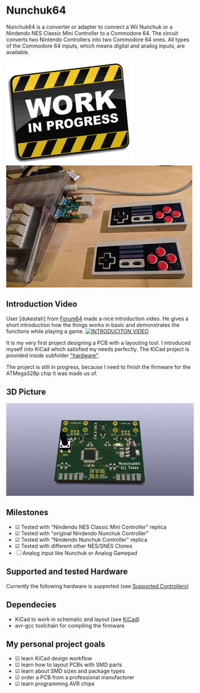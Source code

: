 # Nunchuk64
Nunchuk64 is a converter or adapter to connect a Wii Nunchuk or a Nindendo NES Classic Mini Controller
to a Commodore 64. The circuit converts two Nintendo Controllers into two Commodore 64 ones.
All types of the Commodore 64 inputs, which means digital and analog inputs, are available.

![Work in Progress](work.gif) ![Picture](in_action.jpg)

## Introduction Video
User [dukestah] from [Forum64](https://www.forum64.de) made a nice introduction video.
He gives a short introduction how the things works in basic and demonstrates the functions while playing a game.
[![INTRODUCITON VIDEO](http://img.youtube.com/vi/LK__4W44_HA/0.jpg)](http://www.youtube.com/watch?v=LK__4W44_HA)


It is my very first project designing a PCB with a layouting tool.
I introduced myself into KiCad which satisfied my needs perfectly.
The KiCad project is provided inside subfolder ["hardware"](./hardware).

The project is still in progress, because I need to finish the firmware for the
ATMega328p chip it was made us of.

## 3D Picture
![3d Picture](nunchuk64.png)

## Milestones
- ☑ Tested with "Nindendo NES Classic Mini Controller" replica
- ☑ Tested with "original Nindendo Nunchuk Controller"
- ☑ Tested with "Nindendo Nunchuk Controller" replica
- ☑ Tested with different other NES/SNES Clones
- ☐ Analog input like Nunchuk or Analog Gamepad

## Supported and tested Hardware
Currently the following hardware is supported (see [Supported Controllers](./supported_controllers))

## Dependecies
- KiCad to work in schematic and layout (see [KiCad](http://kicad-pcb.org/))
- avr-gcc toolchain for compiling the firmware

## My personal project goals
- ☑ learn KiCad design workflow
- ☑ learn how to layout PCBs with SMD parts
- ☑ learn about SMD sizes and package types
- ☑ order a PCB from a professional manufactorer
- ☑ learn programming AVR chips



